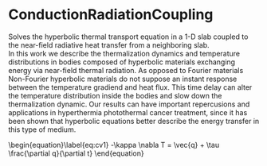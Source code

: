 # ConductionRadiationCoupling
Solves the hyperbolic thermal transport equation in a 1-D slab coupled to the near-field radiative heat transfer from a neighboring slab.  
In this work we describe the thermalization dynamics and temperature distributions in bodies
composed of hyperbolic materials exchanging energy via near-field thermal radiation. As opposed
to Fourier materials Non-Fourier hyperbolic materials do not suppose an instant response between
the temperature gradiend and heat flux. This time delay can alter the temperature distribution
inside the bodies and slow down the thermalization dynamic. Our results can have important
repercusions and applications in hyperthermia photothermal cancer treatment, since it has been
shown that hyperbolic equations better describe the energy transfer in this type of medium.

\begin{equation}\label{eq:cv1}
-\kappa \nabla  T = \vec{q} + \tau \frac{\partial q}{\partial t} 
\end{equation}
